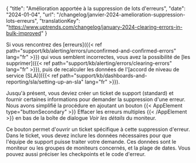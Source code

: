 {
"title": "Amélioration apportée à la suppression de lots d'erreurs",
"date": "2024-01-04",
"url": "/changelog/janvier-2024-amelioration-suppression-lots-erreurs",
"translationKey": "https://www.uptrends.com/changelog/january-2024-clearing-errors-in-bulk-improved"
}

Si vous rencontrez des [erreurs]({{< ref path="support/kb/alerting/errors/unconfirmed-and-confirmed-errors" lang="fr" >}}) qui vous semblent incorrectes, vous avez la possibilité de [les supprimer]({{< ref path="support/kb/alerting/errors/clearing-errors" lang="fr" >}}), puis de recalculer les données de l'[accord de niveau de service (SLA)]({{< ref path="support/kb/dashboards-and-reporting/sla/setting-up-an-sla" lang="fr" >}}).

Jusqu'à présent, vous deviez créer un ticket de support (standard) et fournir certaines informations pour demander la suppression d'une erreur.
Nous avons simplifié la procédure en ajoutant un bouton {{< AppElement type="buttonSecondary" >}} Effacer les erreurs multiples {{< /AppElement >}} en bas de la boîte de dialogue *Voir les détails* du moniteur.

Ce bouton permet d'ouvrir un ticket spécifique à cette suppression d'erreur. Dans le ticket, vous devez inclure les données nécessaires pour que l'équipe de support puisse traiter votre demande.
Ces données sont le moniteur ou les groupes de moniteurs concernés, et la plage de dates. Vous pouvez aussi préciser les checkpoints et le code d'erreur.